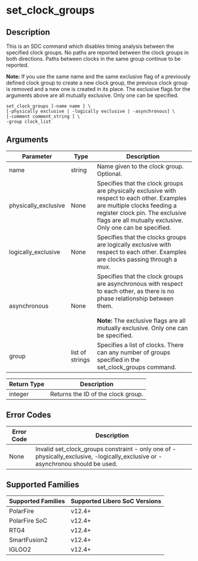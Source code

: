 # set_clock_groups

## Description

This is an SDC command which disables timing analysis between the specified clock groups. No paths are reported between the clock groups in both directions. Paths between clocks in the same group continue to be reported.

**Note:** If you use the same name and the same exclusive flag of a previously defined clock group to create a new clock group, the previous clock group is removed and a new one is created in its place. The exclusive flags for the arguments above are all mutually exclusive. Only one can be specified.

```
set_clock_groups [-name name ] \
[-physically exclusive | -logically exclusive | -asynchronous] \
[-comment comment_string ] \
-group clock_list
```

## Arguments

|Parameter|Type|Description|
|---------|----|-----------|
|name|string|Name given to the clock group. Optional.|
|physically_exclusive|None|Specifies that the clock groups are physically exclusive with respect to each other. Examples are multiple clocks feeding a register clock pin. The exclusive flags are all mutually exclusive. Only one can be specified.|
|logically_exclusive|None|Specifies that the clocks groups are logically exclusive with respect to each other. Examples are clocks passing through a mux.|
|asynchronous|None|Specifies that the clock groups are asynchronous with respect to each other, as there is no phase relationship between them. <br /><br />**Note:** The exclusive flags are all mutually exclusive. Only one can be specified.|
|group|list of strings|Specifies a list of clocks. There can any number of groups specified in the set_clock_groups command.|

|Return Type|Description|
|-----------|-----------|
|integer|Returns the ID of the clock group.|

## Error Codes

|Error Code|Description|
|----------|-----------|
|None|Invalid set_clock_groups constraint - only one of -physically_exclusive, -logically_exclusive or -asynchronou should be used.|

## Supported Families

|Supported Families|Supported Libero SoC Versions|
|------------------|-----------------------------|
|PolarFire|v12.4+|
|PolarFire SoC|v12.4+|
|RTG4|v12.4+|
|SmartFusion2|v12.4+|
|IGLOO2|v12.4+|

